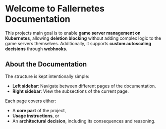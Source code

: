 # Welcome to Fallernetes Documentation

This projects main goal is to enable **game server management on Kubernetes**, allowing **deletion blocking** without adding complex logic to the game servers themselves. Additionally, it supports **custom autoscaling decisions** through **webhooks**.

## About the Documentation

The structure is kept intentionally simple:

- **Left sidebar**: Navigate between different pages of the documentation.
- **Right sidebar**: View the subsections of the current page.

Each page covers either:
- A **core part** of the project,
- **Usage instructions**, or
- An **architectural decision**, including its consequences and reasoning.


